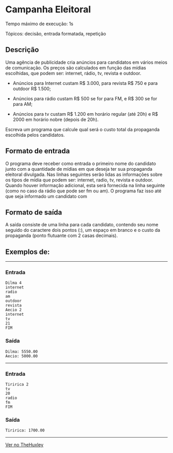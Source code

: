 # Campanha Eleitoral

Tempo máximo de execução: 1s

Tópicos: decisão, entrada formatada, repetição

## Descrição

Uma agência de publicidade cria anúncios para candidatos em vários meios de comunicação. Os preços são calculados em função das mídias escolhidas, que podem ser: internet, rádio, tv, revista e outdoor.

- Anúncios para Internet custam R$ 3.000, para revista R$ 750 e para outdoor R$ 1.500;

- Anúncios para rádio custam R$ 500 se for para FM, e R$ 300 se for para AM;

- Anúncios para tv custam R$ 1.200 em horário regular (até 20h) e R$ 2000 em horário nobre (depois de 20h).

Escreva um programa que calcule qual será o custo total da propaganda escolhida pelos candidatos.

## Formato de entrada

O programa deve receber como entrada o primeiro nome do candidato junto com a quantidade de mídias em que deseja ter sua propaganda eleitoral divulgada. Nas linhas seguintes serão lidas as informações sobre os tipos de mídia que podem ser: internet, radio, tv, revista e outdoor. Quando houver informação adicional, esta será fornecida na linha seguinte (como no caso da rádio que pode ser fm ou am). O programa faz isso até que seja informado um candidato com

## Formato de saída

A saída consiste de uma linha para cada candidato, contendo seu nome seguido do caractere dois pontos (:), um espaço em branco e o custo da propaganda (ponto flutuante com 2 casas decimais).

## Exemplos de:

------------------------------

### Entrada

    Dilma 4
    internet
    radio
    am
    outdoor
    revista
    Aecio 2
    internet
    tv
    21
    FIM

### Saída

    Dilma: 5550.00
    Aecio: 5000.00

------------------------------

### Entrada

    Tiririca 2
    tv
    20
    radio
    fm
    FIM

### Saída


    Tiririca: 1700.00
------------------------------
[Ver no TheHuxley](https://thehuxley.com/problem/931?quizId=7972s)